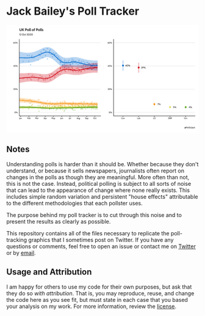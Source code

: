 # Jack Bailey's Poll Tracker

<center><img src="https://raw.githubusercontent.com/jackobailey/poll_tracker/main/_output/polls.png"></center>

## Notes

Understanding polls is harder than it should be. Whether because they don't understand, or because it sells newspapers, journalists often report on changes in the polls as though they are meaningful. More often than not, this is not the case. Instead, political polling is subject to all sorts of noise that can lead to the appearance of change where none really exists. This includes simple random variation and persistent "house effects" attributable to the different methodologies that each pollster uses.

The purpose behind my poll tracker is to cut through this noise and to present the results as clearly as possible.

This repository contains all of the files necessary to replicate the poll-tracking graphics that I sometimes post on Twitter. If you have any questions or comments, feel free to open an issue or contact me on [Twitter](https://www.twitter.com/PoliSciJack) or by [email](mailto:jack.bailey@manchester.ac.uk).

## Usage and Attribution

I am happy for others to use my code for their own purposes, but ask that they do so *with attribution*. That is, you may reproduce, reuse, and change the code here as you see fit, but must state in each case that you based your analysis on my work. For more information, review the [license](https://github.com/jackobailey/poll_tracker/blob/main/LICENSE).
